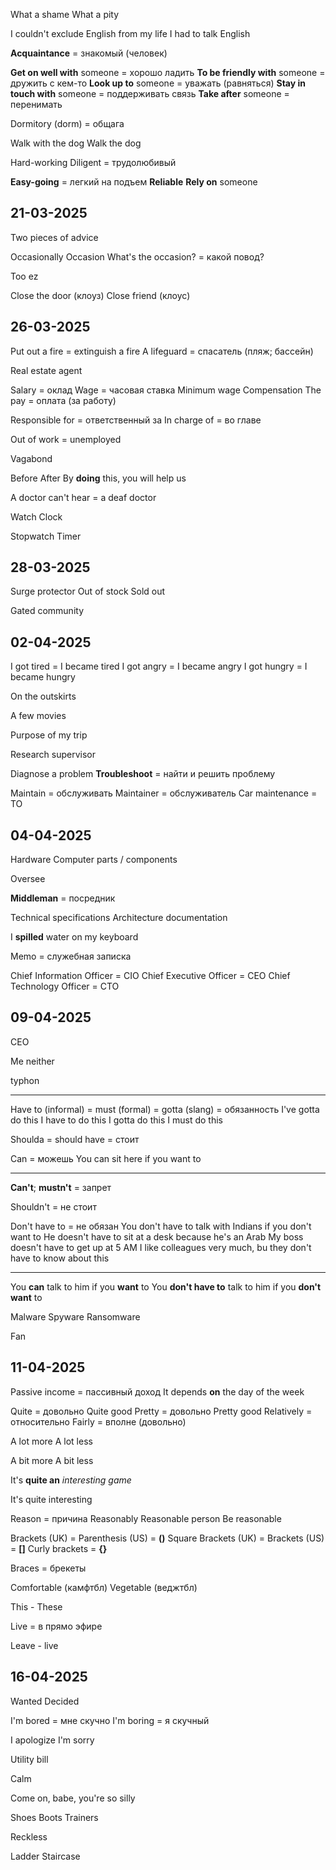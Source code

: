 
What a shame 
What a pity 

I couldn't exclude English from my life
I had to talk English 

**Acquaintance** = знакомый (человек)

**Get on well with** someone = хорошо ладить
**To be friendly with** someone = дружить с кем-то
**Look up to** someone = уважать (равняться)
**Stay in touch with** someone = поддерживать связь
**Take after** someone = перенимать

Dormitory (dorm) = общага

Walk with the dog
Walk the dog

Hard-working
Diligent = трудолюбивый

**Easy-going** = легкий на подъем
**Reliable** 
**Rely on** someone

## 21-03-2025

Two pieces of advice

Occasionally
	Occasion
		What's the occasion? = какой повод?

Too ez

Close the door (клоуз)
Close friend (клоус)

## 26-03-2025

Put out a fire = extinguish a fire
A lifeguard = спасатель (пляж; бассейн)

Real estate agent

Salary = оклад
Wage = часовая ставка
	Minimum wage
Compensation 
The pay = оплата (за работу)

Responsible for = ответственный за
In charge of = во главе

Out of work = unemployed

Vagabond

 Before
 After
 By **doing** this, you will help us

A doctor can't hear = a deaf doctor 

Watch
Clock

Stopwatch
Timer

## 28-03-2025

Surge protector
Out of stock
Sold out

Gated community

## 02-04-2025

I got tired = I became tired
I got angry = I became angry
I got hungry = I became hungry

On the outskirts

A few movies

Purpose of my trip

Research supervisor

Diagnose a problem
**Troubleshoot** = найти и решить проблему

Maintain = обслуживать
	Maintainer = обслуживатель 
Car maintenance = ТО

## 04-04-2025

Hardware 
Computer parts / components

Oversee 

**Middleman** = посредник

Technical specifications
Architecture documentation

I **spilled** water on my keyboard

Memo = служебная записка

Chief Information Officer = CIO
Chief Executive Officer = CEO
Chief Technology Officer = CTO

## 09-04-2025

CEO

Me neither

typhon 

---

Have to (informal) = must (formal) = gotta (slang) = обязанность
	I've gotta do this
	I have to do this
	I gotta do this
	I must do this

Shoulda = should have = стоит

Can = можешь
	You can sit here if you want to

---

**Can't**; **mustn't** = запрет

Shouldn't = не стоит

Don't have to = не обязан
	You don't have to talk with Indians if you don't want to
	He doesn't have to sit at a desk because he's an Arab
	My boss doesn't have to get up at 5 AM
	I like colleagues very much, bu they don't have to know about this

---

You **can** talk to him if you **want** to 
You **don't have to** talk to him if you **don't want** to

Malware
Spyware
Ransomware

Fan

## 11-04-2025

Passive income = пассивный доход
It depends **on** the day of the week

Quite = довольно 
	Quite good
Pretty = довольно
	Pretty good
Relatively = относительно
Fairly = вполне (довольно)

A lot more
A lot less

A bit more
A bit less

It's **quite an** *interesting game*

It's quite interesting

Reason = причина
	Reasonably 
	Reasonable person
	Be reasonable

Brackets (UK) = Parenthesis (US) = **()**
Square Brackets (UK) = Brackets (US) = **[]**
Curly brackets = **{}**

Braces = брекеты

Comfortable (камфтбл)
Vegetable (веджтбл)

This - These

Live = в прямо эфире

Leave - live

## 16-04-2025

Wanted
Decided

I'm bored = мне скучно
I'm boring = я скучный 

I apologize
I'm sorry

Utility bill

Calm

Come on, babe, you're so silly

Shoes
Boots
Trainers

Reckless

Ladder
Staircase


